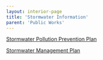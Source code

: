 ```yaml
---
layout: interior-page
title: 'Stormwater Information'
parent: 'Public Works'
---
```



[Stormwater Pollution Prevention Plan](https://storage.googleapis.com/static.rutherford-nj.com/public-works/Rutherford%20Stormwater%20Pollution%20Prevention%20Plan.pdf)

[Stormwater Management Plan](https://storage.googleapis.com/static.rutherford-nj.com/public-works/Stormwater%20Management%20Plan.pdf)
